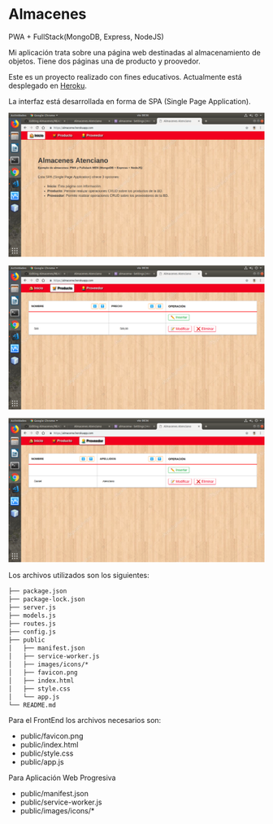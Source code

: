 # Almacenes
PWA + FullStack(MongoDB, Express, NodeJS)

Mi aplicación trata sobre una página web destinadas al almacenamiento de objetos. Tiene dos páginas una de producto y proovedor.

Este es un proyecto realizado con fines educativos. Actualmente está desplegado en [Heroku](https://almacenw.herokuapp.com/).


La interfaz está desarrollada en forma de SPA (Single Page Application).

![Inicio](capturas/captura1.png)

![Artículos](capturas/captura2.png)

![Clientes](capturas/captura3.png)


Los archivos utilizados son los siguientes:


```
├── package.json
├── package-lock.json
├── server.js
├── models.js
├── routes.js
├── config.js
├── public
│   ├── manifest.json
│   ├── service-worker.js
│   ├── images/icons/*
│   ├── favicon.png
│   ├── index.html
│   ├── style.css
│   └── app.js
└── README.md
```

Para el FrontEnd los archivos necesarios son:

- public/favicon.png
- public/index.html
- public/style.css
- public/app.js

Para Aplicación Web Progresiva

- public/manifest.json
- public/service-worker.js
- public/images/icons/*